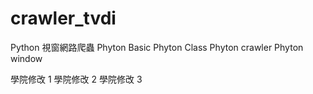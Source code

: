 # crawler_tvdi
Python 視窗網路爬蟲
Phyton Basic
Phyton Class
Phyton crawler
Phyton window

學院修改 1
學院修改 2
學院修改 3